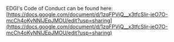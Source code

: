 EDGI's Code of Conduct can be found here: [https://docs.google.com/document/d/1zqFPVjQ__x3tfcSlir-jeO7O-mcCh4oKyNNlJEpJMOU/edit?usp=sharing](https://docs.google.com/document/d/1zqFPVjQ__x3tfcSlir-jeO7O-mcCh4oKyNNlJEpJMOU/edit?usp=sharing)


